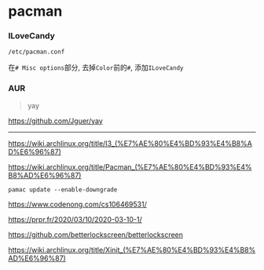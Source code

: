 # pacman

### ILoveCandy

`/etc/pacman.conf`

在`# Misc options`部分, 去掉`Color`前的`#`, 添加`ILoveCandy`

### AUR

> yay

https://github.com/Jguer/yay

---

https://wiki.archlinux.org/title/I3_(%E7%AE%80%E4%BD%93%E4%B8%AD%E6%96%87)

https://wiki.archlinux.org/title/Pacman_(%E7%AE%80%E4%BD%93%E4%B8%AD%E6%96%87)

```
pamac update --enable-downgrade
```

https://www.codenong.com/cs106469531/

https://prpr.fr/2020/03/10/2020-03-10-1/

https://github.com/betterlockscreen/betterlockscreen

https://wiki.archlinux.org/title/Xinit_(%E7%AE%80%E4%BD%93%E4%B8%AD%E6%96%87)
